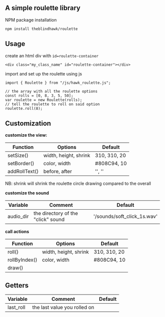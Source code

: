 ## A simple roulette library

NPM package installation
```
npm install theblindhawk/roulette
```

## Usage
create an html div with ```id=roulette-container```
```
<div class="my_class_name" id="roulette-container"></div>
```

import and set up the roulette using js
```
import { Roulette } from "/js/hawk_roulette.js";

// the array with all the roulette options
const rolls = [0, 8, 3, 5, 50];
var roulette = new Roulette(rolls);
// tell the roulette to roll on said option
roulette.roll(8);
```

## Customization

**customize the view:**

| Function      | Options               | Default        |
| ------------- | --------------------- | -------------- |
| setSize()     | width, height, shrink | 310, 310, 20   |
| setBorder()   | color, width          | #808C94, 10    |
| addRollText() | before, after         | '', ''         |

NB: shrink will shrink the roulette circle drawing compared to the overall

**customize the sound**

| Variable      | Comment                            | Default                     |
| ------------- | ---------------------------------- | --------------------------- |
| audio_dir     | the directory of the "click" sound | '/sounds/soft_click_1s.wav' |

**call actions**

| Function      | Options               | Default        |
| ------------- | --------------------- | -------------- |
| roll()        | width, height, shrink | 310, 310, 20   |
| rollByIndex() | color, width          | #808C94, 10    |
| draw()        |                       |                |

## Getters

| Variable      | Comment                            | Default                     |
| ------------- | ---------------------------------- | --------------------------- |
| last_roll     | the last value you rolled on       |                             |
